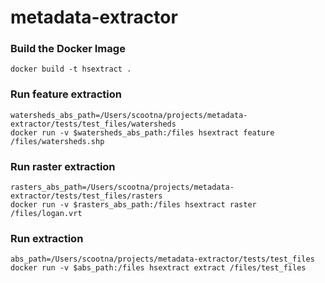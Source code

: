 # metadata-extractor

### Build the Docker Image
```shell
docker build -t hsextract .
```

### Run feature extraction
```shell
watersheds_abs_path=/Users/scootna/projects/metadata-extractor/tests/test_files/watersheds
docker run -v $watersheds_abs_path:/files hsextract feature /files/watersheds.shp
```

### Run raster extraction
```shell
rasters_abs_path=/Users/scootna/projects/metadata-extractor/tests/test_files/rasters
docker run -v $rasters_abs_path:/files hsextract raster /files/logan.vrt
```

### Run extraction
```shell
abs_path=/Users/scootna/projects/metadata-extractor/tests/test_files
docker run -v $abs_path:/files hsextract extract /files/test_files
```